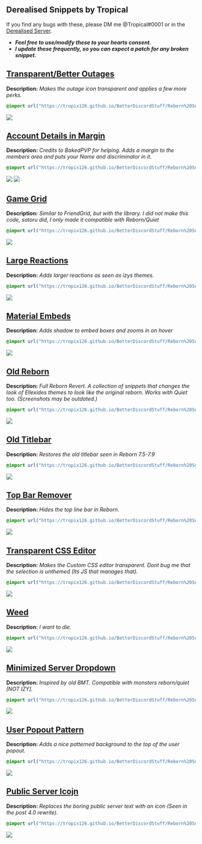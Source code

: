 ## Derealised Snippets by Tropical
If you find any bugs with these, please DM me @Tropical#0001 or in the <a href="https://bit.ly/derealised">Derealised Server</a>.
* ***Feel free to use/modify these to your hearts consent.*** 
* ***I update these frequently, so you can expect a patch for any broken snippet.*** 

## [Transparent/Better Outages](https://tropix126.github.io/BetterDiscordStuff/Reborn%20Snippets/Better%20Outages.css)

**Description:** <i>Makes the outage icon transparent and applies a few more perks.</i>
```css
@import url("https://tropix126.github.io/BetterDiscordStuff/Reborn%20Snippets/Better%20Outages.css");
```
![](https://i.imgur.com/9xZqhW2.png)

## [Account Details in Margin](https://tropix126.github.io/BetterDiscordStuff/Reborn%20Snippets/Details%20In%20Margin.css)

**Description:** <i>Credits to BakedPVP for helping. Adds a margin to the members area and puts your Name and discriminator in it.</i>
```css
@import url("https://tropix126.github.io/BetterDiscordStuff/Reborn%20Snippets/Details%20In%20Margin.css");
```
![](https://i.imgur.com/JiEWevZ.png)
![](https://i.imgur.com/p4Jjmpb.png)

## [Game Grid](https://tropix126.github.io/BetterDiscordStuff/Reborn%20Snippets/Game%20Grid.css)

**Description:** <i>Similar to FriendGrid, but with the library. I did not make this code, satoru did, I only made it compatible with Reborn/Quiet</i>
```css
@import url("https://tropix126.github.io/BetterDiscordStuff/Reborn%20Snippets/Game%20Grid.css");
```
![](https://i.imgur.com/HuR7dTS.gif)

## [Large Reactions](https://tropix126.github.io/BetterDiscordStuff/Reborn%20Snippets/Large%20Reactions.css)

**Description:** <i>Adds larger reactions as seen as izys themes.</i>
```css
@import url("https://tropix126.github.io/BetterDiscordStuff/Reborn%20Snippets/Large%20Reactions.css");
```
![](https://i.imgur.com/DruHiZU.gif)

## [Material Embeds](https://tropix126.github.io/BetterDiscordStuff/Reborn%20Snippets/Material%20Embeds.css)

**Description:** <i>Adds shadow to embed boxes and zooms in on hover</i>
```css
@import url("https://tropix126.github.io/BetterDiscordStuff/Reborn%20Snippets/Material%20Embeds.css");
```
![](https://cdn.discordapp.com/attachments/449175562573840386/501166012289515530/2018-10-14_17-54-36.gif)

## [Old Reborn](https://tropix126.github.io/BetterDiscordStuff/Reborn%20Snippets/Old%20Reborn.css)

**Description:** <i>Full Reborn Revert. A collection of snippets that changes the look of Ellexides themes to look like the original reborn. Works with Quiet too. (Screenshots may be outdated.)</i>
```css
@import url("https://tropix126.github.io/BetterDiscordStuff/Reborn%20Snippets/Old%20Reborn.css");
```
![](https://i.imgur.com/N1hOAxh.jpg)

## [Old Titlebar](https://tropix126.github.io/BetterDiscordStuff/Reborn%20Snippets/Old%20Titlebar.css)

**Description:** <i>Restores the old titlebar seen in Reborn 7.5-7.9</i>
```css
@import url("https://tropix126.github.io/BetterDiscordStuff/Reborn%20Snippets/Old%20Titlebar.css");
```
![](https://i.imgur.com/VycNFQr.gif)

## [Top Bar Remover](https://tropix126.github.io/BetterDiscordStuff/Reborn%20Snippets/Remove%20Top%20Bar.css)

**Description:** <i>Hides the top line bar in Reborn.</i>
```css
@import url("https://tropix126.github.io/BetterDiscordStuff/Reborn%20Snippets/Remove%20Top%20Bar.css");
```
![](https://i.imgur.com/aZQRepP.png)

## [Transparent CSS Editor](https://tropix126.github.io/BetterDiscordStuff/Reborn%20Snippets/Transparent%20CSS%20Editor.css)

**Description:** <i>Makes the Custom CSS editor transparent. Dont bug me that the selection is unthemed (Its JS that manages that).</i>
```css
@import url("https://tropix126.github.io/BetterDiscordStuff/Reborn%20Snippets/Transparent%20CSS%20Editor.css");
```
![](https://cdn.discordapp.com/attachments/449569809613717518/493061226482368513/2018-09-22_09-08-20.gif)

## [Weed](https://tropix126.github.io/BetterDiscordStuff/Reborn%20Snippets/Weed.css)

**Description:** <i>I want to die.</i>
```css
@import url("https://tropix126.github.io/BetterDiscordStuff/Reborn%20Snippets/Weed.css");
```
![](https://cdn.discordapp.com/attachments/449569809613717518/497915972699684864/2018-10-05_18-40-13.gif)

## [Minimized Server Dropdown](https://tropix126.github.io/BetterDiscordStuff/Reborn%20Snippets/Collapsed%20Dropdown%20Menu.css)

**Description:** <i>Inspired by old BMT. Compatible with monsters reborn/quiet [NOT IZY].</i>
```css
@import url("https://tropix126.github.io/BetterDiscordStuff/Reborn%20Snippets/Collapsed%20Dropdown%20Menu.css");
```
![](https://cdn.discordapp.com/attachments/449569809613717518/503400233988784128/2018-10-20_21-46-59.gif)

## [User Popout Pattern](https://tropix126.github.io/BetterDiscordStuff/Reborn%20Snippets/User%20Popout%20Pattern.css)

**Description:** <i>Adds a nice patterned background to the top of the user popout.</i>
```css
@import url("https://tropix126.github.io/BetterDiscordStuff/Reborn%20Snippets/Collapsed%20Dropdown%20Menu.css");
```
![](https://cdn.discordapp.com/attachments/508099922214518839/508631691225726988/unknown.png)

## [Public Server Icojn](https://tropix126.github.io/BetterDiscordStuff/Reborn%20Snippets/User%20Popout%20Pattern.css)

**Description:** <i>Replaces the boring public server text with an icon (Seen in the post 4.0 rewrite).</i>
```css
@import url("https://tropix126.github.io/BetterDiscordStuff/Reborn%20Snippets/Collapsed%20Dropdown%20Menu.css");
```
![](https://cdn.discordapp.com/attachments/508099922214518839/508631691225726988/unknown.png)
